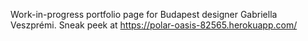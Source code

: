 Work-in-progress portfolio page for Budapest designer Gabriella Veszprémi.
Sneak peek at https://polar-oasis-82565.herokuapp.com/
